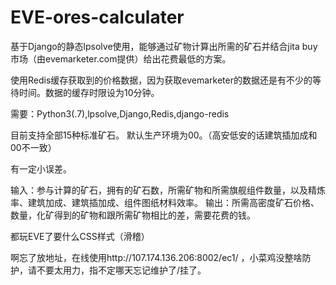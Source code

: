 # EVE-ores-calculater
基于Django的静态lpsolve使用，能够通过矿物计算出所需的矿石并结合jita buy市场（由evemarketer.com提供）给出花费最低的方案。

使用Redis缓存获取到的价格数据，因为获取evemarketer的数据还是有不少的等待时间。数据的缓存时限设为10分钟。

需要：Python3(.7),lpsolve,Django,Redis,django-redis

目前支持全部15种标准矿石。
默认生产环境为00。（高安低安的话建筑插加成和00不一致）

有一定小误差。

输入：参与计算的矿石，拥有的矿石数，所需矿物和所需旗舰组件数量，以及精炼率、建筑加成、建筑插加成、组件图纸材料效率。
输出：所需高密度矿石价格、数量，化矿得到的矿物和跟所需矿物相比的差，需要花费的钱。


都玩EVE了要什么CSS样式（滑稽）

啊忘了放地址，在线使用http://107.174.136.206:8002/ec1/ ，小菜鸡没整啥防护，请不要太用力，指不定哪天忘记维护了/挂了。
